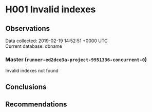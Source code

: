 # H001 Invalid indexes #

## Observations ##
Data collected: 2019-02-19 14:52:51 +0000 UTC  
Current database: dbname  


### Master (`runner-ed2dce3a-project-9951336-concurrent-0`) ###

Invalid indexes not found


## Conclusions ##


## Recommendations ##
